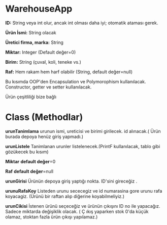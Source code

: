 # WarehouseApp


**ID:** String veya int olur, ancak int olması daha iyi; otomatik ataması
gerek.

**Ürün İsmi:** String olacak

**Üretici firma, marka:** String

**Miktar:** Integer (Default değer=0)

**Birim:** String (çuval, koli, teneke vs.)

**Raf:** Hem rakam hem harf olabilir (String, default değer=null)

Bu kısımda OOP'den Encapsulation ve Polymorophism kullanılacak.
Constructor, getter ve setter kullanılacak.

Ürün çeşitliliği bize bağlı

# **Class (Methodlar)**

**urunTanimlama** urunun ismi, ureticisi ve birimi girilecek. id alınacak.( Ürün burada depoya henüz giriş yapmadı.)

**urunListele** Tanimlanan urunler listelenecek.(PrintF kullanılacak, tablo gibi gözükecek bu kısım)

**Miktar** **default değer**=0

**Raf** **default değer**=null



**urunGirisi** Ürünün depoya giriş yaptığı nokta. ID'sini gireceğiz .

**urunuRafaKoy** Listeden urunu sececegiz ve id numarasina gore urunu
rafa koyacagiz. (Ürünü bir raftan alıp diğerine koyabilmeliyiz.)

**urunCikisi** İstenen ürünü seçeceğiz ve ürünün çıkışını ID no ile
yapacağız. Sadece miktarda değişiklik olacak.
( Ç ıkış yaparken stok 0'da
küçük olamaz, stoktan fazla ürün çıkışı yapılamaz.)